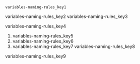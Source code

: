 ```ngMeta
variables-naming-rules_key1
```

variables-naming-rules_key2
variables-naming-rules_key3


variables-naming-rules_key4


1. variables-naming-rules_key5
2. variables-naming-rules_key6
3. variables-naming-rules_key7
variables-naming-rules_key8


variables-naming-rules_key9
